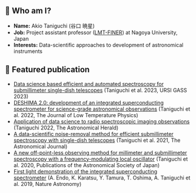 ## :penguin: Who am I?

- **Name:** Akio Taniguchi (谷口 暁星)
- **Job:** Project assistant professor ([LMT-FINER](https://finerreceiver.github.io/)) at Nagoya University, Japan
- **Interests:** Data-scientific approaches to development of astronomical instruments

## :mag_right: Featured publication

- [Data science based efficient and automated spectroscopy for submillimeter single-dish telescopes](https://doi.org/10.23919/URSIGASS57860.2023.10265475) (Taniguchi et al. 2023, URSI GASS 2023)
- [DESHIMA 2.0: development of an integrated superconducting spectrometer for science-grade astronomical observations](https://doi.org/10.1007/s10909-022-02888-5) (Taniguchi et al. 2022, The Journal of Low Temperature Physics)
- [Application of data science to radio spectroscopic imaging observations](https://www.asj.or.jp/jp/activities/geppou/item/115-7_438.pdf) (Taniguchi 2022, The Astronomical Herald)
- [A data-scientific noise-removal method for efficient submillimeter spectroscopy with single-dish telescopes](https://doi.org/10.3847/1538-3881/ac11f7) (Taniguchi et al. 2021, The Astronomical Journal)
- [A new off-point-less observing method for millimeter and submillimeter spectroscopy with a frequency-modulating local oscillator](https://doi.org/10.1093/pasj/psz121) (Taniguchi et al. 2020, Publications of the Astronomical Society of Japan)
- [First light demonstration of the integrated superconducting spectrometer](https://doi.org/10.1038/s41550-019-0850-8) (A. Endo, K. Karatsu, Y. Tamura, T. Oshima, A. Taniguchi et al. 2019, Nature Astronomy)
